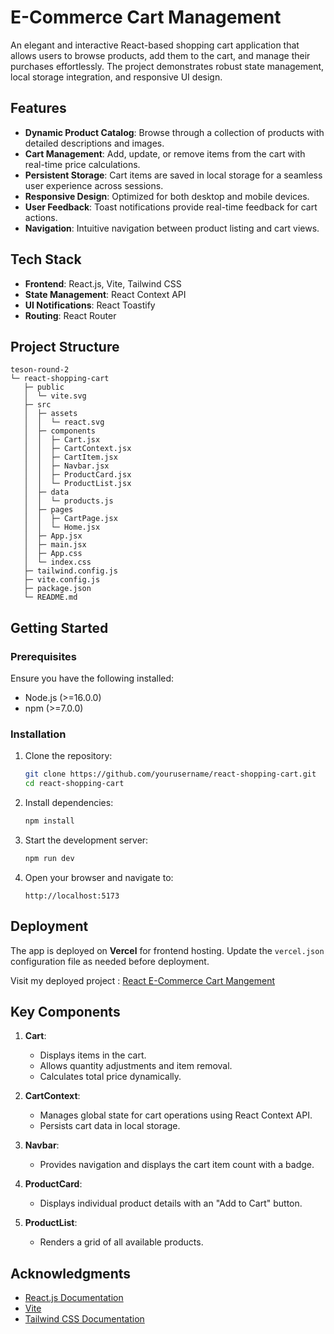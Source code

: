 
# E-Commerce Cart Management

An elegant and interactive React-based shopping cart application that allows users to browse products, add them to the cart, and manage their purchases effortlessly. The project demonstrates robust state management, local storage integration, and responsive UI design.

## Features

- **Dynamic Product Catalog**: Browse through a collection of products with detailed descriptions and images.
- **Cart Management**: Add, update, or remove items from the cart with real-time price calculations.
- **Persistent Storage**: Cart items are saved in local storage for a seamless user experience across sessions.
- **Responsive Design**: Optimized for both desktop and mobile devices.
- **User Feedback**: Toast notifications provide real-time feedback for cart actions.
- **Navigation**: Intuitive navigation between product listing and cart views.

## Tech Stack

- **Frontend**: React.js, Vite, Tailwind CSS
- **State Management**: React Context API
- **UI Notifications**: React Toastify
- **Routing**: React Router

## Project Structure

```plaintext
teson-round-2
└─ react-shopping-cart
   ├─ public
   │  └─ vite.svg
   ├─ src
   │  ├─ assets
   │  │  └─ react.svg
   │  ├─ components
   │  │  ├─ Cart.jsx
   │  │  ├─ CartContext.jsx
   │  │  ├─ CartItem.jsx
   │  │  ├─ Navbar.jsx
   │  │  ├─ ProductCard.jsx
   │  │  └─ ProductList.jsx
   │  ├─ data
   │  │  └─ products.js
   │  ├─ pages
   │  │  ├─ CartPage.jsx
   │  │  └─ Home.jsx
   │  ├─ App.jsx
   │  ├─ main.jsx
   │  ├─ App.css
   │  └─ index.css
   ├─ tailwind.config.js
   ├─ vite.config.js
   ├─ package.json
   └─ README.md
```

## Getting Started

### Prerequisites

Ensure you have the following installed:
- Node.js (>=16.0.0)
- npm (>=7.0.0)

### Installation

1. Clone the repository:
   ```bash
   git clone https://github.com/yourusername/react-shopping-cart.git
   cd react-shopping-cart
   ```

2. Install dependencies:
   ```bash
   npm install
   ```

3. Start the development server:
   ```bash
   npm run dev
   ```

4. Open your browser and navigate to:
   ```
   http://localhost:5173
   ```

## Deployment

The app is deployed on **Vercel** for frontend hosting. Update the `vercel.json` configuration file as needed before deployment.

Visit my deployed project : [React E-Commerce Cart Mangement](https://teson-round-2.vercel.app/)

## Key Components

1. **Cart**:
   - Displays items in the cart.
   - Allows quantity adjustments and item removal.
   - Calculates total price dynamically.

2. **CartContext**:
   - Manages global state for cart operations using React Context API.
   - Persists cart data in local storage.

3. **Navbar**:
   - Provides navigation and displays the cart item count with a badge.

4. **ProductCard**:
   - Displays individual product details with an "Add to Cart" button.

5. **ProductList**:
   - Renders a grid of all available products.

## Acknowledgments

- [React.js Documentation](https://react.dev/)
- [Vite](https://vitejs.dev/)
- [Tailwind CSS Documentation](https://tailwindcss.com/)



